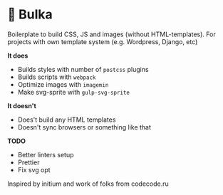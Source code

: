 # 🥖 Bulka
Boilerplate to build CSS, JS and images (without HTML-templates). For projects with own template system (e.g. Wordpress, Django, etc)

**It does**
- Builds styles with number of `postcss` plugins
- Builds scripts with `webpack` 
- Optimize images with `imagemin`
- Make svg-sprite with `gulp-svg-sprite`

**It doesn't**
- Does't build any HTML templates 
- Doesn't sync browsers or something like that

**TODO**
- Better linters setup
- Prettier
- Fix svg opt

Inspired by initium and work of folks from codecode.ru
